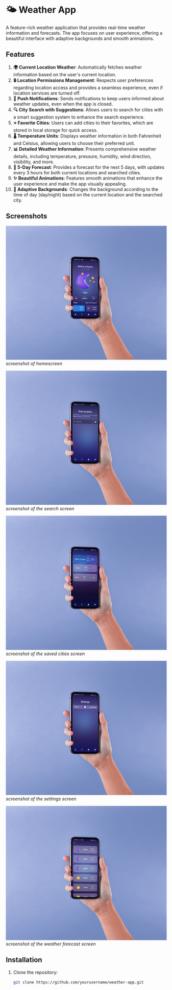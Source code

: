 # 🌤️ Weather App

A feature-rich weather application that provides real-time weather information and forecasts. The app focuses on user experience, offering a beautiful interface with adaptive backgrounds and smooth animations.

## Features

1. **🌍 Current Location Weather**: Automatically fetches weather information based on the user's current location.
2. **🔒 Location Permissions Management**: Respects user preferences regarding location access and provides a seamless experience, even if location services are turned off.
3. **🔔 Push Notifications**: Sends notifications to keep users informed about weather updates, even when the app is closed.
4. **🔍 City Search with Suggestions**: Allows users to search for cities with a smart suggestion system to enhance the search experience.
5. **⭐ Favorite Cities**: Users can add cities to their favorites, which are stored in local storage for quick access.
6. **🌡️ Temperature Units**: Displays weather information in both Fahrenheit and Celsius, allowing users to choose their preferred unit.
7. **📊 Detailed Weather Information**: Presents comprehensive weather details, including temperature, pressure, humidity, wind direction, visibility, and more.
8. **📅 5-Day Forecast**: Provides a forecast for the next 5 days, with updates every 3 hours for both current locations and searched cities.
9. **✨ Beautiful Animations**: Features smooth animations that enhance the user experience and make the app visually appealing.
10. **🌈 Adaptive Backgrounds**: Changes the background according to the time of day (day/night) based on the current location and the searched city.

## Screenshots

![Screenshot 1](assets/screenshot11.png)
*screenshot of homescreen*

![Screenshot 2](assets/screenshot22.png)
*screenshot of the search screen*

![Screenshot 3](assets/screenshot33.png)
*screenshot of the saved cities screen*

![Screenshot 4](assets/screenshot44.png)
*screenshot of the settings screen*

![Screenshot 5](assets/screenshot55.png)
*screenshot of the weather forecast screen*

## Installation

1. Clone the repository:
   ```bash
   git clone https://github.com/yourusername/weather-app.git
